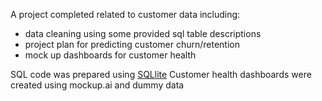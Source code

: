 A project completed related to customer data including:
- data cleaning using some provided sql table descriptions
- project plan for predicting customer churn/retention
- mock up dashboards for customer health

SQL code was prepared using [SQLlite](https://sqliteonline.com/)
Customer health dashboards were created using mockup.ai and dummy data
